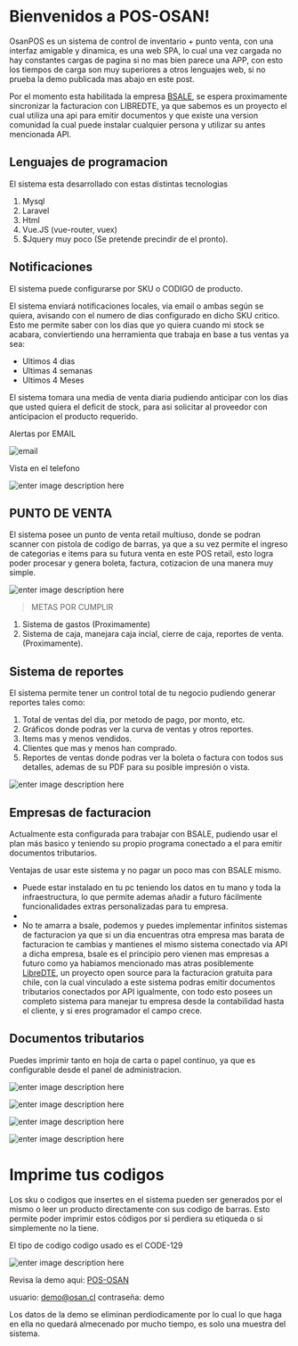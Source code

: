 # Bienvenidos a POS-OSAN!

OsanPOS es un sistema de control de inventario + punto venta, con una interfaz amigable
y dinamica, es una web SPA, lo cual una vez cargada no hay constantes cargas de pagina si no mas bien parece una APP, con esto los tiempos de carga son muy superiores a otros lenguajes web, si no prueba la demo publicada mas abajo en este post.

Por el momento esta habilitada la empresa [BSALE](https://www.bsale.cl/sheet/api-factura-electronica), se espera proximamente sincronizar la facturacion con LIBREDTE, ya que sabemos es un proyecto el cual utiliza una api para emitir documentos y que existe una version comunidad la cual puede instalar cualquier persona y utilizar su antes mencionada API.


## Lenguajes de programacion

El sistema esta desarrollado con estas distintas tecnologias

 1. Mysql
 2. Laravel
 3. Html
 4. Vue.JS (vue-router, vuex)
 5. $Jquery muy poco (Se pretende precindir de el pronto).

## Notificaciones

El sistema puede configurarse por SKU o CODIGO de producto.

El sistema enviará notificaciones locales, via email o ambas según se quiera, avisando con el numero de dias configurado en dicho SKU critico. Esto me permite saber con los dias que yo quiera cuando mi stock se acabara, conviertiendo una herramienta que trabaja en base a tus ventas ya sea:

 - Ultimos 4 dias
 - Ultimas 4 semanas
 - Ultimos 4 Meses

 El sistema tomara una media de venta diaria pudiendo anticipar con los dias que usted quiera el deficit de stock, para asi solicitar al proveedor con anticipacion el producto requerido.

Alertas por EMAIL

![email](https://github.com/joosweb/punto-de-venta-pos-bsale-libredte/blob/master/screenshots/Captura%20de%20Pantalla%202020-05-16%20a%20la%28s%29%2000.30.56.png?raw=true)

Vista en el telefono

![enter image description here](https://github.com/joosweb/punto-de-venta-pos-bsale-libredte/blob/master/screenshots/phone.jpg?raw=true)

## PUNTO DE VENTA

El sistema posee un punto de venta retail multiuso, donde se podran scanner con pistola de codigo de barras, ya que a su vez permite el ingreso de categorias e items para su futura venta en este POS retail,
esto logra poder procesar y genera boleta, factura, cotizacion de una manera muy simple.

![enter image description here](https://github.com/joosweb/punto-de-venta-pos-bsale-libredte/blob/master/screenshots/Captura%20de%20Pantalla%202020-05-16%20a%20la%28s%29%2000.24.03.png?raw=true)

> METAS POR CUMPLIR

 1. Sistema de gastos (Proximamente)
 2. Sistema de caja, manejara caja incial, cierre de caja, reportes de venta. (Proximamente).

## Sistema de reportes

El sistema permite tener un control total de tu negocio pudiendo generar reportes tales como:

 1. Total de ventas del dia, por metodo de pago, por monto, etc.
 2. Gráficos donde podras ver la curva de ventas y otros reportes.
 3. Items mas y menos vendidos.
 4. Clientes que mas y menos han comprado.
 5. Reportes de ventas donde podras ver la boleta o factura con todos sus detalles, ademas de su PDF para su posible impresión o vista.

 ![enter image description here](https://github.com/joosweb/punto-de-venta-pos-bsale-libredte/blob/master/screenshots/screencapture-192-168-1-192-8000-2020-05-16-00_22_18.png?raw=true)

## Empresas de facturacion

Actualmente esta configurada para trabajar con BSALE, pudiendo usar el plan más basico y teniendo su propio programa conectado a el para emitir documentos tributarios.

Ventajas de usar este sistema y no pagar un poco mas con BSALE mismo.

 - Puede estar instalado en tu pc teniendo los datos en tu mano y toda la infraestructura, lo que permite ademas añadir a futuro fácilmente funcionalidades extras personalizadas para tu empresa.
 -
 - No te amarra a bsale, podemos y puedes implementar infinitos sistemas de facturacion ya que si un dia encuentras otra empresa mas barata de facturacion te cambias y mantienes el mismo sistema conectado via API  a dicha empresa, bsale es el principio pero vienen mas empresas a futuro como ya habiamos mencionado mas atras posiblemente  [LibreDTE](https://libredte.cl/), un proyecto open source para la facturacion gratuita para chile, con la cual vinculado a este sistema podras emitir documentos tributarios conectados por API igualmente, con todo esto posees un completo sistema para manejar tu empresa desde la contabilidad hasta el cliente, y si eres programador el campo crece.

## Documentos tributarios

Puedes imprimir tanto en hoja de carta o papel continuo, ya que es configurable desde el panel de administracion.

![enter image description here](https://github.com/joosweb/punto-de-venta-pos-bsale-libredte/blob/master/screenshots/documentos%20tributarios/Captura%20de%20Pantalla%202020-05-16%20a%20la%28s%29%2003.29.52.png?raw=true)

![enter image description here](https://github.com/joosweb/punto-de-venta-pos-bsale-libredte/blob/master/screenshots/documentos%20tributarios/Captura%20de%20Pantalla%202020-05-16%20a%20la%28s%29%2003.31.04.png?raw=true)

![enter image description here](https://github.com/joosweb/punto-de-venta-pos-bsale-libredte/blob/master/screenshots/documentos%20tributarios/Captura%20de%20Pantalla%202020-05-16%20a%20la%28s%29%2003.31.09.png?raw=true)

![enter image description here](https://github.com/joosweb/punto-de-venta-pos-bsale-libredte/blob/master/screenshots/documentos%20tributarios/Captura%20de%20Pantalla%202020-05-16%20a%20la%28s%29%2003.31.48.png?raw=true)

# Imprime tus codigos

Los sku o codigos que insertes en el sistema pueden ser generados por el mismo o leer un producto directamente con sus codigo de barras.
Esto permite poder imprimir estos códigos por si perdiera su etiqueda o si simplemente no la tiene.

El tipo de codigo codigo usado es el CODE-129

![enter image description here](https://github.com/joosweb/punto-de-venta-pos-bsale-libredte/blob/master/screenshots/Captura%20de%20Pantalla%202020-05-16%20a%20la%28s%29%2000.26.50.png?raw=true)

Revisa la demo aqui: [POS-OSAN](http://pos.osan.cl/)

usuario: demo@osan.cl
contraseña: demo

Los datos de la demo se eliminan perdiodicamente por lo cual lo que haga en ella no quedará almecenado por mucho tiempo, es solo una muestra del sistema.
